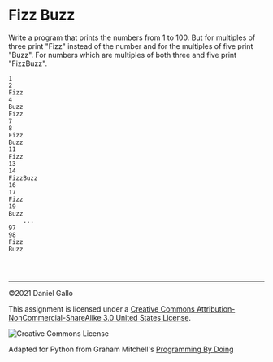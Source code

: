 # Fizz Buzz


Write a program that prints the numbers from 1 to 100. But for
multiples of three print "Fizz" instead of the number and for the multiples
of five print "Buzz". For numbers which are multiples of both three and
five print "FizzBuzz".



```
1
2
Fizz
4
Buzz
Fizz
7
8
Fizz
Buzz
11
Fizz
13
14
FizzBuzz
16
17
Fizz
19
Buzz
	...
97
98
Fizz
Buzz

```


```



```



---


©2021 Daniel Gallo


This assignment is licensed under a
[Creative Commons Attribution-NonCommercial-ShareAlike 3.0 United States License](https://creativecommons.org/licenses/by-nc-sa/3.0/us/deed.en_US).  

![Creative Commons License](images/by-nc-sa.png)





Adapted for Python from Graham Mitchell's [Programming By Doing](https://programmingbydoing.com/)